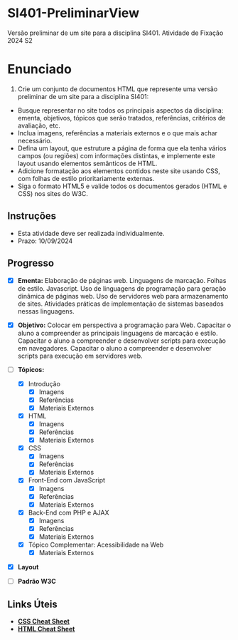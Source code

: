 # SI401-PreliminarView
Versão preliminar de um site para a disciplina SI401. Atividade de Fixação 2024 S2

# Enunciado

1. Crie um conjunto de documentos HTML que represente uma versão preliminar de um site para a disciplina SI401:

* Busque representar no site todos os principais aspectos da disciplina: ementa, objetivos, tópicos que serão tratados, referências, critérios de avaliação, etc.
* Inclua imagens, referências a materiais externos e o que mais achar necessário.
* Defina um layout, que estruture a página de forma que ela tenha vários campos (ou regiões) com informações distintas, e implemente este layout usando elementos semânticos de HTML.
* Adicione formatação aos elementos contidos neste site usando CSS, com folhas de estilo prioritariamente externas.
* Siga o formato HTML5 e valide todos os documentos gerados (HTML e CSS) nos sites do W3C.

## Instruções

* Esta atividade deve ser realizada individualmente.
* Prazo: 10/09/2024

## Progresso

- [x] **Ementa:** Elaboração de páginas web. Linguagens de marcação. Folhas de estilo. Javascript. Uso de linguagens de programação para geração dinâmica de páginas web. Uso de servidores web para armazenamento de sites. Atividades práticas de implementação de sistemas baseados nessas linguagens.

- [x] **Objetivo:** Colocar em perspectiva a programação para Web. Capacitar o aluno a compreender as principais linguagens de marcação e estilo. Capacitar o aluno a compreender e desenvolver scripts para execução em navegadores. Capacitar o aluno a compreender e desenvolver scripts para execução em servidores web.

- [ ] **Tópicos:**
  - [x]	Introdução
    - [x]	Imagens
	- [x]	Referências
	- [x]	Materiais Externos
  - [x]	HTML
    - [x]	Imagens
	- [x]	Referências
	- [x]	Materiais Externos
  - [x]	CSS
    - [x]	Imagens
	- [x]	Referências
	- [x]	Materiais Externos
  - [x]	Front-End com JavaScript
    - [x]	Imagens
	- [x]	Referências
	- [x]	Materiais Externos
  - [x]	Back-End com PHP e AJAX
    - [x]	Imagens
	- [x]	Referências
	- [x]	Materiais Externos
  - [x]	Tópico Complementar: Acessibilidade na Web
	- [x]	Materiais Externos

- [x] **Layout**

- [ ] **Padrão W3C**

## Links Úteis

- [**CSS Cheat Sheet**](https://htmlcheatsheet.com/css/)
- [**HTML Cheat Sheet**](https://htmlcheatsheet.com/)
